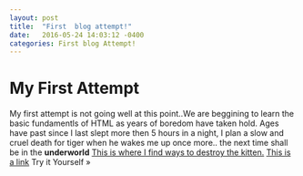 ```yaml
---
layout: post
title:  "First  blog attempt!"
date:   2016-05-24 14:03:12 -0400
categories: First blog Attempt!
---
```

<html>
<head>
<title>Page Title</title>
</head>
<body>
<h1>My First Attempt</h1>
<p>My first attempt is not going well at this point..We are beggining to learn the basic fundamentls of HTML as years of boredom have taken hold. Ages have past since I last slept more then 5 hours in a night, I plan a slow and cruel death for tiger when he wakes me up once more.. the next time shall be in the <b>underworld</b> <a href="www.google.com"> This is where I find ways to destroy the kitten.</a>
<a href="http://www.w3schools.com">This is a link</a>
Try it Yourself »
</p>
</body>
</html>
